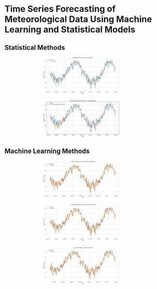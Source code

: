 # Time Series Forecasting of Meteorological Data Using Machine Learning and Statistical Models

## Statistical Methods

<p align="center">
  <a href="https://github.com/costpetrides/Temperature_Forecasting_MethodComparison/blob/main/ETS%20.ipynb" target="_blank">
   <img src="Images/ETS.png" style="width: 50%; height: 50%; object-fit: cover;" loop>
  </a>
</p>

<p align="center">
  <a href="https://github.com/costpetrides/Temperature_Forecasting_MethodComparison/blob/main/Prophet.ipynb" target="_blank">
   <img src="Images/PROPHET.png" style="width: 50%; height: 50%; object-fit: cover;" loop>
  </a>
</p>

## Machine Learning Methods


<p align="center">
  <a href="https://drive.google.com/file/d/11jBBr4mWOuBRx3ttGlIut1jJO2pvndly/view?usp=sharing" target="_blank">
   <img src="Images/LSTM.png" style="width: 50%; height: 50%; object-fit: cover;" loop>
  </a>
</p>

<p align="center">
  <a href="https://drive.google.com/file/d/11jBBr4mWOuBRx3ttGlIut1jJO2pvndly/view?usp=sharing" target="_blank">
   <img src="Images/RFR.png" style="width: 50%; height: 50%; object-fit: cover;" loop>
  </a>
</p>

<p align="center">
  <a href="https://drive.google.com/file/d/11jBBr4mWOuBRx3ttGlIut1jJO2pvndly/view?usp=sharing" target="_blank">
   <img src="Images/GRU.png" style="width: 50%; height: 50%; object-fit: cover;" loop>
  </a>
</p>
